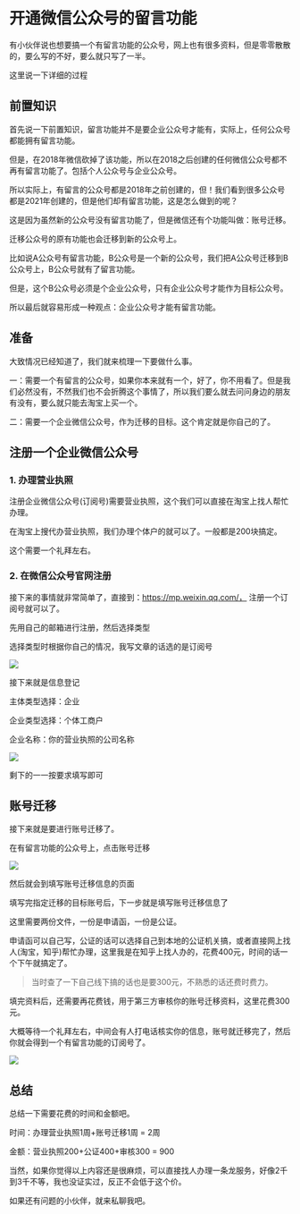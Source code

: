 # 开通微信公众号的留言功能

有小伙伴说也想要搞一个有留言功能的公众号，网上也有很多资料，但是零零散散的，要么写的不好，要么就只写了一半。

这里说一下详细的过程

## 前置知识

首先说一下前置知识，留言功能并不是要企业公众号才能有，实际上，任何公众号都能拥有留言功能。

但是，在2018年微信砍掉了该功能，所以在2018之后创建的任何微信公众号都不再有留言功能了。包括个人公众号与企业公众号。

所以实际上，有留言的公众号都是2018年之前创建的，但！我们看到很多公众号都是2021年创建的，但是他们却有留言功能，这是怎么做到的呢？

这是因为虽然新的公众号没有留言功能了，但是微信还有个功能叫做：账号迁移。

迁移公众号的原有功能也会迁移到新的公众号上。

比如说A公众号有留言功能，B公众号是一个新的公众号，我们把A公众号迁移到B公众号上，B公众号就有了留言功能。

但是，这个B公众号必须是个企业公众号，只有企业公众号才能作为目标公众号。

所以最后就容易形成一种观点：企业公众号才能有留言功能。

## 准备

大致情况已经知道了，我们就来梳理一下要做什么事。

一：需要一个有留言的公众号，如果你本来就有一个，好了，你不用看了。但是我们必然没有，不然我们也不会折腾这个事情了，所以我们要么就去问问身边的朋友有没有，要么就只能去淘宝上买一个。

二：需要一个企业微信公众号，作为迁移的目标。这个肯定就是你自己的了。

## 注册一个企业微信公众号

### 1. 办理营业执照

注册企业微信公众号(订阅号)需要营业执照，这个我们可以直接在淘宝上找人帮忙办理。

在淘宝上搜代办营业执照，我们办理个体户的就可以了。一般都是200块搞定。

这个需要一个礼拜左右。

### 2. 在微信公众号官网注册

接下来的事情就非常简单了，直接到：https://mp.weixin.qq.com/， 注册一个订阅号就可以了。

先用自己的邮箱进行注册，然后选择类型

选择类型时根据你自己的情况，我写文章的话选的是订阅号

![](https://notes.zijiancode.cn/gzhly/select-type.png)

接下来就是信息登记

主体类型选择：企业

企业类型选择：个体工商户

企业名称：你的营业执照的公司名称

![](https://notes.zijiancode.cn/gzhly/person-info.png)

剩下的一一按要求填写即可

## 账号迁移

接下来就是要进行账号迁移了。

在有留言功能的公众号上，点击账号迁移

![](https://notes.zijiancode.cn/gzhly/main-info.png)

然后就会到填写账号迁移信息的页面

填写完指定迁移的目标账号后，下一步就是填写账号迁移信息了

这里需要两份文件，一份是申请函，一份是公证。

申请函可以自己写，公证的话可以选择自己到本地的公证机关搞，或者直接网上找人(淘宝，知乎)帮忙办理，这里我是在知乎上找人办的，花费400元，时间的话一个下午就搞定了。

> 当时查了一下自己线下搞的话也是要300元，不熟悉的话还费时费力。

填完资料后，还需要再花费钱，用于第三方审核你的账号迁移资料，这里花费300元。

大概等待一个礼拜左右，中间会有人打电话核实你的信息，账号就迁移完了，然后你就会得到一个有留言功能的订阅号了。

![](https://notes.zijiancode.cn/gzhly/result.png)

## 总结

总结一下需要花费的时间和金额吧。

时间：办理营业执照1周+账号迁移1周 = 2周

金额：营业执照200+公证400+审核300 = 900

当然，如果你觉得以上内容还是很麻烦，可以直接找人办理一条龙服务，好像2千到3千不等，我也没证实过，反正不会低于这个价。

如果还有问题的小伙伴，就来私聊我吧。

